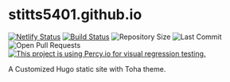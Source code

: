 # stitts5401.github.io

[![Netlify Status](https://api.netlify.com/api/v1/badges/b1b93b02-f278-440b-ae1b-304e9f4c4ab5/deploy-status)](https://app.netlify.com/sites/toha/deploys) [![Build Status](https://img.shields.io/endpoint.svg?url=https%3A%2F%2Factions-badge.atrox.dev%2Fhugo-toha%2Fhugo-toha.github.io%2Fbadge%3Fref%3Dsource&style=flat)](https://actions-badge.atrox.dev/hugo-toha/hugo-toha.github.io/goto?ref=source) ![Repository Size](https://img.shields.io/github/repo-size/hugo-toha/hugo-toha.github.io) ![Last Commit](https://img.shields.io/github/last-commit/hugo-toha/hugo-toha.github.io) ![Open Pull Requests](https://img.shields.io/github/issues-pr/hugo-toha/hugo-toha.github.io?color=yellowgreen)  [![This project is using Percy.io for visual regression testing.](https://percy.io/static/images/percy-badge.svg)](https://percy.io/b7cb60ab/hugo-toha.github.io)

A Customized Hugo static site with Toha theme.
